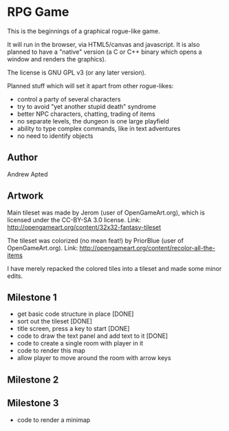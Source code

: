 
RPG Game
========

This is the beginnings of a graphical rogue-like game.

It will run in the browser, via HTML5/canvas and javascript.
It is also planned to have a "native" version (a C or C++ binary which
opens a window and renders the graphics).

The license is GNU GPL v3 (or any later version).

Planned stuff which will set it apart from other rogue-likes:

*  control a party of several characters
*  try to avoid "yet another stupid death" syndrome
*  better NPC characters, chatting, trading of items
*  no separate levels, the dungeon is one large playfield
*  ability to type complex commands, like in text adventures
*  no need to identify objects


Author
------

Andrew Apted


Artwork
-------

Main tileset was made by Jerom (user of OpenGameArt.org), which is licensed
under the CC-BY-SA 3.0 license.
Link: http://opengameart.org/content/32x32-fantasy-tileset

The tileset was colorized (no mean feat!) by PriorBlue (user of OpenGameArt.org).
Link: http://opengameart.org/content/recolor-all-the-items

I have merely repacked the colored tiles into a tileset and made some
minor edits.


Milestone 1
-----------

*  get basic code structure in place [DONE]
*  sort out the tileset [DONE]
*  title screen, press a key to start [DONE]
*  code to draw the text panel and add text to it [DONE]
*  code to create a single room with player in it
*  code to render this map
*  allow player to move around the room with arrow keys


Milestone 2
-----------


Milestone 3
-----------

*  code to render a minimap

